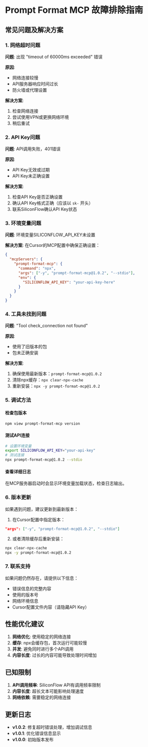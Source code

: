 # Prompt Format MCP 故障排除指南

## 常见问题及解决方案

### 1. 网络超时问题

**问题**: 出现 "timeout of 60000ms exceeded" 错误

**原因**: 
- 网络连接较慢
- API服务器响应时间过长
- 防火墙或代理设置

**解决方案**:
1. 检查网络连接
2. 尝试使用VPN或更换网络环境
3. 稍后重试

### 2. API Key问题

**问题**: API调用失败，401错误

**原因**: 
- API Key无效或过期
- API Key未正确设置

**解决方案**:
1. 检查API Key是否正确设置
2. 确认API Key格式正确（应该以 `sk-` 开头）
3. 联系SiliconFlow确认API Key状态

### 3. 环境变量问题

**问题**: 环境变量SILICONFLOW_API_KEY未设置

**解决方案**:
在Cursor的MCP配置中确保正确设置：
```json
{
  "mcpServers": {
    "prompt-format-mcp": {
      "command": "npx",
      "args": ["-y", "prompt-format-mcp@1.0.2", "--stdio"],
      "env": {
        "SILICONFLOW_API_KEY": "your-api-key-here"
      }
    }
  }
}
```

### 4. 工具未找到问题

**问题**: "Tool check_connection not found"

**原因**: 
- 使用了旧版本的包
- 包未正确安装

**解决方案**:
1. 确保使用最新版本：`prompt-format-mcp@1.0.2`
2. 清除npx缓存：`npx clear-npx-cache`
3. 重新安装：`npx -y prompt-format-mcp@1.0.2`

### 5. 调试方法

#### 检查包版本
```bash
npm view prompt-format-mcp version
```

#### 测试API连接
```bash
# 设置环境变量
export SILICONFLOW_API_KEY="your-api-key"
# 测试连接
npx prompt-format-mcp@1.0.2 --stdio
```

#### 查看详细日志
在MCP服务器启动时会显示环境变量加载状态，检查日志输出。

### 6. 版本更新

如果遇到问题，建议更新到最新版本：

1. 在Cursor配置中指定版本：
```json
"args": ["-y", "prompt-format-mcp@1.0.2", "--stdio"]
```

2. 或者清除缓存后重新安装：
```bash
npx clear-npx-cache
npx -y prompt-format-mcp@1.0.2
```

### 7. 联系支持

如果问题仍然存在，请提供以下信息：
- 错误信息的完整内容
- 使用的版本号
- 网络环境信息
- Cursor配置文件内容（请隐藏API Key）

## 性能优化建议

1. **网络优化**: 使用稳定的网络连接
2. **缓存**: npx会缓存包，首次运行可能较慢
3. **并发**: 避免同时进行多个API调用
4. **内容长度**: 过长的内容可能导致处理时间增加

## 已知限制

1. **API调用频率**: SiliconFlow API有调用频率限制
2. **内容长度**: 超长文本可能影响处理速度
3. **网络依赖**: 需要稳定的网络连接

## 更新日志

- **v1.0.2**: 修复超时错误处理，增加调试信息
- **v1.0.1**: 优化错误信息显示
- **v1.0.0**: 初始版本发布 